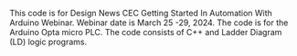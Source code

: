 This code is for Design News CEC Getting Started In Automation With Arduino Webinar. Webinar date is March 25 -29, 2024.
The code is for the Arduino Opta micro PLC. The code consists of C++ and Ladder Diagram (LD) logic programs.

